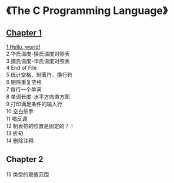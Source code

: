 # 《The C Programming Language》
## [Chapter 1](https://github.com/PokerKight/Peck/tree/master/practice/Chapter%201)
[1&nbsp;Hello, world!](https://github.com/PokerKight/Peck/blob/master/practice/Chapter%201/1.c)<br/>
2&nbsp;华氏温度-摄氏温度对照表<br/>
3&nbsp;摄氏温度-华氏温度对照表<br/>
4&nbsp;End of File<br/>
5&nbsp;统计空格、制表符、换行符<br/>
6&nbsp;剔除重复空格<br/>
7&nbsp;每行一个单词<br/>
8&nbsp;单词长度-水平方向直方图<br/>
9&nbsp;打印满足条件的输入行<br/>
10&nbsp;空白杀手<br/>
11&nbsp;唱反调<br/>
12&nbsp;制表符的位置是固定的？！<br/>
13&nbsp;折句<br/>
14&nbsp;删除注释<br/>
## Chapter 2
15&nbsp;类型的取值范围<br/>
